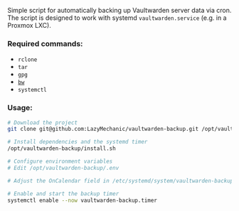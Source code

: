 Simple script for automatically backing up Vaultwarden server data via cron.
The script is designed to work with systemd `vaultwarden.service` (e.g. in a Proxmox LXC).

### Required commands:
- `rclone`
- `tar`
- `gpg`
- [`bw`](https://bitwarden.com/help/cli/)
- `systemctl`

### Usage:
```bash
# Download the project
git clone git@github.com:LazyMechanic/vaultwarden-backup.git /opt/vaultwarden-backup

# Install dependencies and the systemd timer
/opt/vaultwarden-backup/install.sh

# Configure environment variables
# Edit /opt/vaultwarden-backup/.env

# Adjust the OnCalendar field in /etc/systemd/system/vaultwarden-backup.timer if needed

# Enable and start the backup timer
systemctl enable --now vaultwarden-backup.timer
```